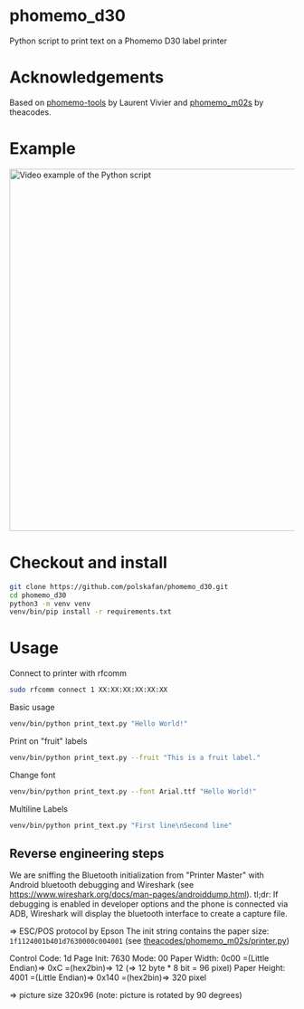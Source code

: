 # phomemo_d30
Python script to print text on a Phomemo D30 label printer

# Acknowledgements
Based on [phomemo-tools](https://github.com/vivier/phomemo-tools) by Laurent Vivier and
[phomemo_m02s](https://github.com/theacodes/phomemo_m02s) by theacodes.

# Example
<a href="http://www.youtube.com/watch?feature=player_embedded&v=U1ZqjYgFxjY
" target="_blank"><img src="http://img.youtube.com/vi/U1ZqjYgFxjY/maxresdefault.jpg" 
alt="Video example of the Python script" width="640" /></a>

# Checkout and install
```bash
git clone https://github.com/polskafan/phomemo_d30.git
cd phomemo_d30
python3 -m venv venv
venv/bin/pip install -r requirements.txt
```

# Usage
Connect to printer with rfcomm
```bash
sudo rfcomm connect 1 XX:XX:XX:XX:XX:XX
```

Basic usage
```bash
venv/bin/python print_text.py "Hello World!"
```

Print on "fruit" labels
```bash
venv/bin/python print_text.py --fruit "This is a fruit label."
```

Change font
```bash
venv/bin/python print_text.py --font Arial.ttf "Hello World!"
```

Multiline Labels
```bash
venv/bin/python print_text.py "First line\nSecond line"
```

## Reverse engineering steps
We are sniffing the Bluetooth initialization from "Printer Master" with Android bluetooth debugging and Wireshark (see https://www.wireshark.org/docs/man-pages/androiddump.html). tl;dr: If debugging is enabled in developer options and the phone is connected via ADB, Wireshark will display the bluetooth interface to create a capture file.

=> ESC/POS protocol by Epson
The init string contains the paper size:
```1f1124001b401d7630000c004001```
(see [theacodes/phomemo_m02s/printer.py](https://github.com/theacodes/phomemo_m02s/blob/main/phomemo_m02s/printer.py))

Control Code: 1d
Page Init: 7630
Mode: 00
Paper Width: 0c00 =(Little Endian)=> 0xC =(hex2bin)=> 12 (=> 12 byte * 8 bit = 96 pixel)
Paper Height: 4001 =(Little Endian)=> 0x140 =(hex2bin)=> 320 pixel

=> picture size 320x96 (note: picture is rotated by 90 degrees)
